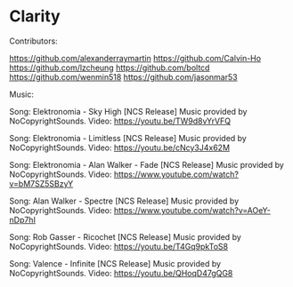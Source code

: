 # Clarity

Contributors:

https://github.com/alexanderraymartin
https://github.com/Calvin-Ho
https://github.com/lzcheung
https://github.com/boltcd
https://github.com/wenmin518
https://github.com/jasonmar53


Music:

Song: Elektronomia - Sky High [NCS Release]
Music provided by NoCopyrightSounds.
Video: https://youtu.be/TW9d8vYrVFQ

Song: Elektronomia - Limitless [NCS Release] 
Music provided by NoCopyrightSounds.
Video: https://youtu.be/cNcy3J4x62M

Song: Elektronomia - Alan Walker - Fade [NCS Release]
Music provided by NoCopyrightSounds.
Video: https://www.youtube.com/watch?v=bM7SZ5SBzyY

Song: Alan Walker - Spectre [NCS Release]
Music provided by NoCopyrightSounds.
Video: https://www.youtube.com/watch?v=AOeY-nDp7hI

Song: Rob Gasser - Ricochet [NCS Release] 
Music provided by NoCopyrightSounds.
Video: https://youtu.be/T4Gq9pkToS8

Song: Valence - Infinite [NCS Release] 
Music provided by NoCopyrightSounds.
Video: https://youtu.be/QHoqD47gQG8
